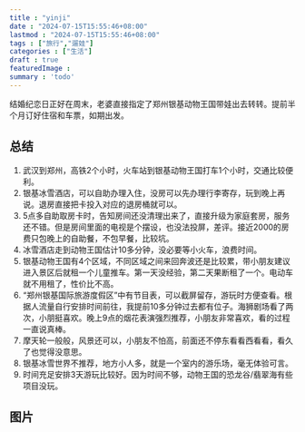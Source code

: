 ```yaml
---
title : "yinji" 
date : "2024-07-15T15:55:46+08:00" 
lastmod : "2024-07-15T15:55:46+08:00" 
tags : ["旅行","遛娃"] 
categories : ["生活"]
draft : true
featuredImage :
summary : 'todo'
---
```


结婚纪恋日正好在周末，老婆直接指定了郑州银基动物王国带娃出去转转。提前半个月订好住宿和车票，如期出发。

## 总结
1. 武汉到郑州，高铁2个小时，火车站到银基动物王国打车1个小时，交通比较便利。
2. 银基冰雪酒店，可以自助办理入住，没房可以先办理行李寄存，玩到晚上再说。退房直接把卡投入对应的退房桶就可以。
3. 5点多自助取房卡时，告知房间还没清理出来了，直接升级为家庭套房，服务还不错。但是房间里面的电视是个摆设，也没法投屏，差评。接近2000的房费只包晚上的自助餐，不包早餐，比较坑。
4. 冰雪酒店走到动物王国估计10多分钟，没必要等小火车，浪费时间。
5. 银基动物王国有4个区域，不同区域之间来回奔波还是比较累，带小朋友建议进入景区后就租一个儿童推车。第一天没经验，第二天果断租了一个。电动车就不用租了，性价比不高。
6. “郑州银基国际旅游度假区”中有节目表，可以截屏留存，游玩时方便查看。根据人流量自行安排时间前往，我提前10多分钟过去都有位子。海狮剧场看了两次，小朋挺喜欢。晚上9点的烟花表演强烈推荐，小朋友非常喜欢，看的过程一直说真棒。
7. 摩天轮一般般，风景还可以，小朋友不怕高，前面还不停东看看西看看，看久了也觉得没意思。 
8. 银基冰雪世界不推荐，地方小人多，就是一个室内的游乐场，毫无体验可言。
9. 时间充足安排3天游玩比较好。因为时间不够，动物王国的恐龙谷/翡翠海有些项目没玩。

## 图片